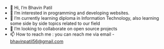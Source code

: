 - 👋 Hi, I’m Bhavin Patil
- 👀 I’m interested in programming and developing websites.
- 🌱 I’m currently learning diploma in Information Technology, also learning some side by side topics related to our field 
- 💞️ I’m looking to collaborate on open source projects 
- 📫 How to reach me : you can reach me via email - bhavinpatil56@gmail.com

<!---
BHT-TK-001/BHT-TK-001 is a ✨ special ✨ repository because its `README.md` (this file) appears on your GitHub profile.
You can click the Preview link to take a look at your changes.
--->
